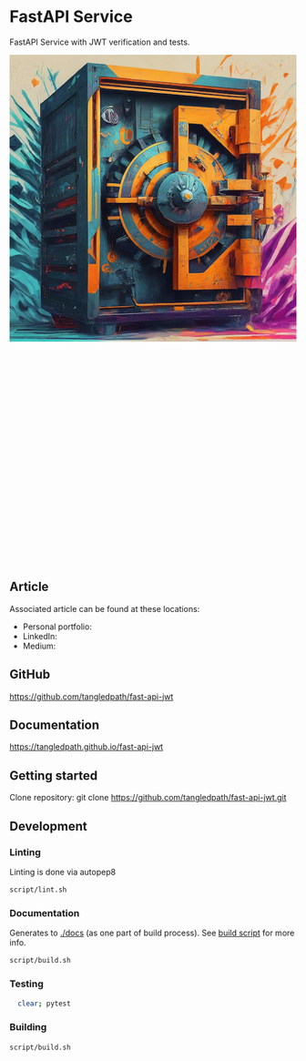 # FastAPI Service 
FastAPI Service with JWT verification and tests.

<p>
  <img src="https://raw.githubusercontent.com/tangledpath/fast-api-jwt/master/fast_api_jwt_sm.png" align="left" width="512"/>
</p>
<p>&nbsp</p>
<p>&nbsp</p>
<p>&nbsp</p>
<p>&nbsp</p>
<p>&nbsp</p>
<p>&nbsp</p>
<p>&nbsp</p>
<p>&nbsp</p>
<p>&nbsp</p>
<p>&nbsp</p>
<p>&nbsp</p>
<p>&nbsp</p>
<p>&nbsp</p>


## Article
Associated article can be found at these locations:
* Personal portfolio: 
* LinkedIn:
* Medium:

## GitHub
https://github.com/tangledpath/fast-api-jwt

## Documentation
https://tangledpath.github.io/fast-api-jwt

## Getting started
Clone repository:
git clone https://github.com/tangledpath/fast-api-jwt.git

## Development
### Linting 
Linting is done via autopep8
```bash
script/lint.sh
```

### Documentation
Generates to [./docs](docs) (as one part of build process).  See [build script](script/build.sh) for more info.
```bash
script/build.sh
```

### Testing
```bash
  clear; pytest
```

### Building
`script/build.sh`
